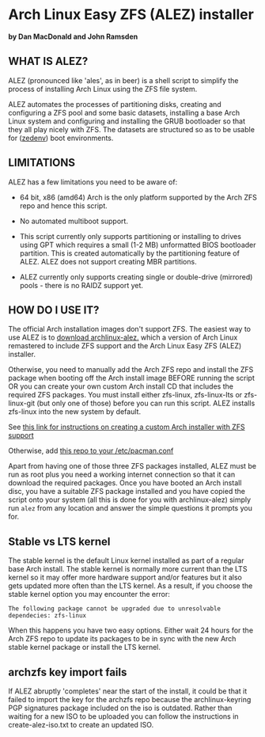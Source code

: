 Arch Linux Easy ZFS (ALEZ) installer
====================================

**by Dan MacDonald and John Ramsden**



WHAT IS ALEZ?
-------------

ALEZ (pronounced like 'ales', as in beer) is a shell script to simplify the process of installing Arch Linux using the ZFS file system.

ALEZ automates the processes of partitioning disks, creating and configuring a ZFS pool and some basic datasets, installing a base Arch Linux system and configuring and installing the GRUB bootloader so that they all play nicely with ZFS. The datasets are structured so as to be usable for ([zedenv](https://github.com/johnramsden/zedenv)) boot environments.


LIMITATIONS
-----------

ALEZ has a few limitations you need to be aware of:

* 64 bit, x86 (amd64) Arch is the only platform supported by the Arch ZFS repo and hence this script.

* No automated multiboot support.

* This script currently only supports partitioning or installing to drives using GPT which requires a small (1-2 MB) unformatted BIOS bootloader partition. This is created automatically by the partitioning feature of ALEZ. ALEZ does not support creating MBR partitions. 

* ALEZ currently only supports creating single or double-drive (mirrored) pools - there is no RAIDZ support yet.


HOW DO I USE IT?
----------------

The official Arch installation images don't support ZFS. The easiest way to use ALEZ is to [download archlinux-alez.](https://github.com/danboid/ALEZ/releases) which a version of Arch Linux remastered to include ZFS support and the Arch Linux Easy ZFS (ALEZ) installer.

Otherwise, you need to manually add the Arch ZFS repo and install the ZFS package when booting off the Arch install image BEFORE running the script OR you can create your own custom Arch install CD that includes the required ZFS packages. You must install either zfs-linux, zfs-linux-lts or zfs-linux-git (but only one of those) before you can run this script. ALEZ installs zfs-linux into the new system by default.

See [this link for instructions on creating a custom Arch installer with ZFS support](https://wiki.archlinux.org/index.php/ZFS#Embed_the_archzfs_packages_into_an_archiso)

Otherwise, add [this repo to your /etc/pacman.conf](https://wiki.archlinux.org/index.php/Unofficial_user_repositories#archzfs)

Apart from having one of those three ZFS packages installed, ALEZ must be run as root plus you need a working internet connection so that it can download the required packages. Once you have booted an Arch install disc, you have a suitable ZFS package installed and you have copied the script onto your system (all this is done for you with archlinux-alez) simply run `alez` from any location and answer the simple questions it prompts you for.


Stable vs LTS kernel
--------------------

The stable kernel is the default Linux kernel installed as part of a regular base Arch install. The stable kernel is normally more current than the LTS kernel so it may offer more hardware support and/or features but it also gets updated more often than the LTS kernel. As a result, if you choose the stable kernel option you may encounter the error:

```
The following package cannot be upgraded due to unresolvable dependecies: zfs-linux
```

When this happens you have two easy options. Either wait 24 hours for the Arch ZFS repo to update its packages to be in sync with the new Arch stable kernel package or install the LTS kernel.


archzfs key import fails
------------------------

If ALEZ abruptly 'completes' near the start of the install, it could be that it failed to import the key for the archzfs repo because the archlinux-keyring PGP signatures package included on the iso is outdated. Rather than waiting for a new ISO to be uploaded you can follow the instructions in create-alez-iso.txt to create an updated ISO.
